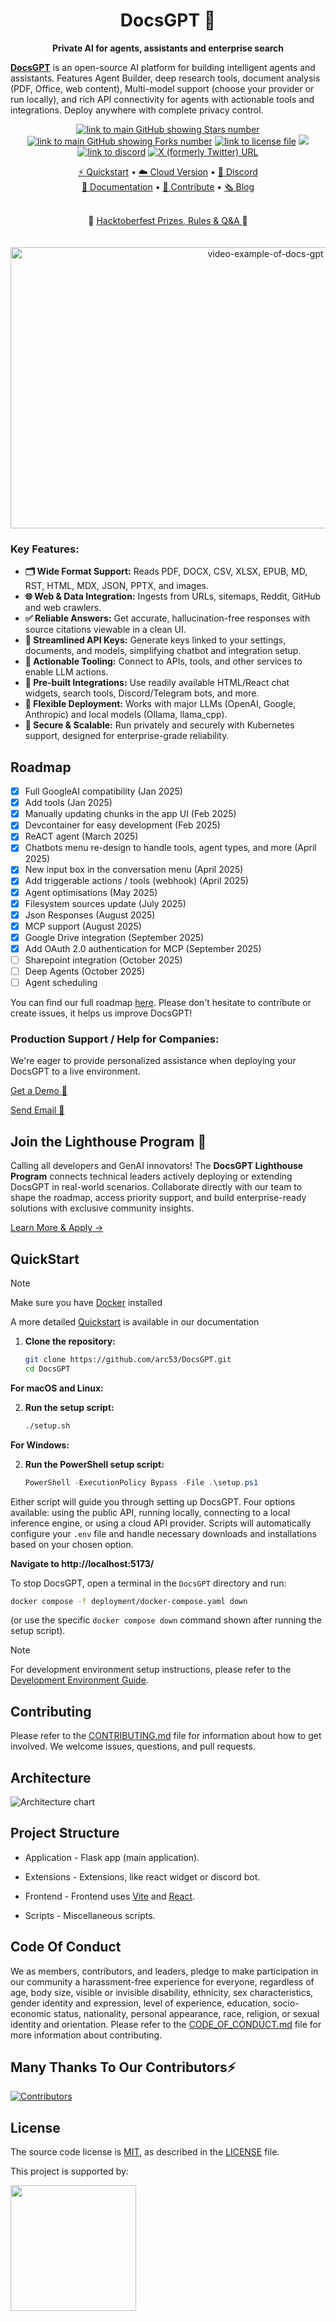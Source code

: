 <h1 align="center">
  DocsGPT  🦖
</h1>

<p align="center">
  <strong>Private AI for agents, assistants and enterprise search</strong>
</p>

<p align="left">
  <strong><a href="https://www.docsgpt.cloud/">DocsGPT</a></strong> is an open-source AI platform for building intelligent agents and assistants. Features Agent Builder, deep research tools, document analysis (PDF, Office, web content), Multi-model support (choose your provider or run locally), and rich API connectivity for agents with actionable tools and integrations. Deploy anywhere with complete privacy control.
</p>

<div align="center">
  
  <a href="https://github.com/arc53/DocsGPT">![link to main GitHub showing Stars number](https://img.shields.io/github/stars/arc53/docsgpt?style=social)</a>
  <a href="https://github.com/arc53/DocsGPT">![link to main GitHub showing Forks number](https://img.shields.io/github/forks/arc53/docsgpt?style=social)</a>
  <a href="https://github.com/arc53/DocsGPT/blob/main/LICENSE">![link to license file](https://img.shields.io/github/license/arc53/docsgpt)</a>
  <a href="https://www.bestpractices.dev/projects/9907"><img src="https://www.bestpractices.dev/projects/9907/badge"></a>
  <a href="https://discord.gg/n5BX8dh8rU">![link to discord](https://img.shields.io/discord/1070046503302877216)</a>
  <a href="https://x.com/docsgptai">![X (formerly Twitter) URL](https://img.shields.io/twitter/follow/docsgptai)</a>

<a href="https://docs.docsgpt.cloud/quickstart">⚡️ Quickstart</a> • <a href="https://app.docsgpt.cloud/">☁️ Cloud Version</a> • <a href="https://discord.gg/n5BX8dh8rU">💬 Discord</a>
<br>
<a href="https://docs.docsgpt.cloud/">📖 Documentation</a> • <a href="https://github.com/arc53/DocsGPT/blob/main/CONTRIBUTING.md">👫 Contribute</a> • <a href="https://blog.docsgpt.cloud/">🗞 Blog</a>
<br>

</div>

<div align="center">
  <br>
🎃 <a href="https://github.com/arc53/DocsGPT/blob/main/HACKTOBERFEST.md"> Hacktoberfest Prizes, Rules & Q&A </a> 🎃
  <br>
  <br>
</div>


<div align="center">
  <br>
<img src="https://d3dg1063dc54p9.cloudfront.net/videos/demov7.gif" alt="video-example-of-docs-gpt" width="800" height="450">
</div>
<h3 align="left">
  <strong>Key Features:</strong>
</h3>
<ul align="left">
    <li><strong>🗂️ Wide Format Support:</strong> Reads PDF, DOCX, CSV, XLSX, EPUB, MD, RST, HTML, MDX, JSON, PPTX, and images.</li>
    <li><strong>🌐 Web & Data Integration:</strong> Ingests from URLs, sitemaps, Reddit, GitHub and web crawlers.</li>
    <li><strong>✅ Reliable Answers:</strong> Get accurate, hallucination-free responses with source citations viewable in a clean UI.</li>
    <li><strong>🔑 Streamlined API Keys:</strong>  Generate keys linked to your settings, documents, and models, simplifying chatbot and integration setup.</li>
    <li><strong>🔗 Actionable Tooling:</strong> Connect to APIs, tools, and other services to enable LLM actions.</li>
    <li><strong>🧩 Pre-built Integrations:</strong> Use readily available HTML/React chat widgets, search tools, Discord/Telegram bots, and more.</li>
    <li><strong>🔌 Flexible Deployment:</strong> Works with major LLMs (OpenAI, Google, Anthropic) and local models (Ollama, llama_cpp).</li>
    <li><strong>🏢 Secure & Scalable:</strong> Run privately and securely with Kubernetes support, designed for enterprise-grade reliability.</li>
</ul>

## Roadmap

- [x] Full GoogleAI compatibility (Jan 2025)
- [x] Add tools (Jan 2025)
- [x] Manually updating chunks in the app UI (Feb 2025)
- [x] Devcontainer for easy development (Feb 2025)
- [x] ReACT agent (March 2025)
- [x] Chatbots menu re-design to handle tools, agent types, and more (April 2025)
- [x] New input box in the conversation menu (April 2025)
- [x] Add triggerable actions / tools (webhook) (April 2025)
- [x] Agent optimisations (May 2025)
- [x] Filesystem sources update (July 2025)
- [x] Json Responses (August 2025)
- [x] MCP support (August 2025)
- [x] Google Drive integration (September 2025)
- [x] Add OAuth 2.0 authentication for MCP (September 2025)
- [ ] Sharepoint integration (October 2025)
- [ ] Deep Agents (October 2025)
- [ ] Agent scheduling

You can find our full roadmap [here](https://github.com/orgs/arc53/projects/2). Please don't hesitate to contribute or create issues, it helps us improve DocsGPT!

### Production Support / Help for Companies:

We're eager to provide personalized assistance when deploying your DocsGPT to a live environment.

[Get a Demo :wave:](https://www.docsgpt.cloud/contact)⁠

[Send Email :email:](mailto:support@docsgpt.cloud?subject=DocsGPT%20support%2Fsolutions)

## Join the Lighthouse Program 🌟

Calling all developers and GenAI innovators! The **DocsGPT Lighthouse Program** connects technical leaders actively deploying or extending DocsGPT in real-world scenarios. Collaborate directly with our team to shape the roadmap, access priority support, and build enterprise-ready solutions with exclusive community insights.

[Learn More & Apply →](https://docs.google.com/forms/d/1KAADiJinUJ8EMQyfTXUIGyFbqINNClNR3jBNWq7DgTE)

## QuickStart

> [!Note]
> Make sure you have [Docker](https://docs.docker.com/engine/install/) installed

A more detailed [Quickstart](https://docs.docsgpt.cloud/quickstart) is available in our documentation

1. **Clone the repository:**

   ```bash
   git clone https://github.com/arc53/DocsGPT.git
   cd DocsGPT
   ```

**For macOS and Linux:**

2. **Run the setup script:**

   ```bash
   ./setup.sh
   ```

**For Windows:**

2. **Run the PowerShell setup script:**

   ```powershell
   PowerShell -ExecutionPolicy Bypass -File .\setup.ps1
   ```

Either script will guide you through setting up DocsGPT. Four options available: using the public API, running locally, connecting to a local inference engine, or using a cloud API provider. Scripts will automatically configure your `.env` file and handle necessary downloads and installations based on your chosen option.

**Navigate to http://localhost:5173/**

To stop DocsGPT, open a terminal in the `DocsGPT` directory and run:

```bash
docker compose -f deployment/docker-compose.yaml down
```

(or use the specific `docker compose down` command shown after running the setup script).

> [!Note]
> For development environment setup instructions, please refer to the [Development Environment Guide](https://docs.docsgpt.cloud/Deploying/Development-Environment).

## Contributing

Please refer to the [CONTRIBUTING.md](CONTRIBUTING.md) file for information about how to get involved. We welcome issues, questions, and pull requests.

## Architecture

![Architecture chart](https://github.com/user-attachments/assets/fc6a7841-ddfc-45e6-b5a0-d05fe648cbe2)

## Project Structure

- Application - Flask app (main application).

- Extensions - Extensions, like react widget or discord bot.

- Frontend - Frontend uses <a href="https://vitejs.dev/">Vite</a> and <a href="https://react.dev/">React</a>.

- Scripts - Miscellaneous scripts.

## Code Of Conduct

We as members, contributors, and leaders, pledge to make participation in our community a harassment-free experience for everyone, regardless of age, body size, visible or invisible disability, ethnicity, sex characteristics, gender identity and expression, level of experience, education, socio-economic status, nationality, personal appearance, race, religion, or sexual identity and orientation. Please refer to the [CODE_OF_CONDUCT.md](CODE_OF_CONDUCT.md) file for more information about contributing.

## Many Thanks To Our Contributors⚡

<a href="https://github.com/arc53/DocsGPT/graphs/contributors" alt="View Contributors">
  <img src="https://contrib.rocks/image?repo=arc53/DocsGPT" alt="Contributors" />
</a>

## License

The source code license is [MIT](https://opensource.org/license/mit/), as described in the [LICENSE](LICENSE) file.

<p>This project is supported by:</p>
<p>
  <a href="https://www.digitalocean.com/?utm_medium=opensource&utm_source=DocsGPT">
    <img src="https://opensource.nyc3.cdn.digitaloceanspaces.com/attribution/assets/SVG/DO_Logo_horizontal_blue.svg" width="201px">
  </a>
</p>
